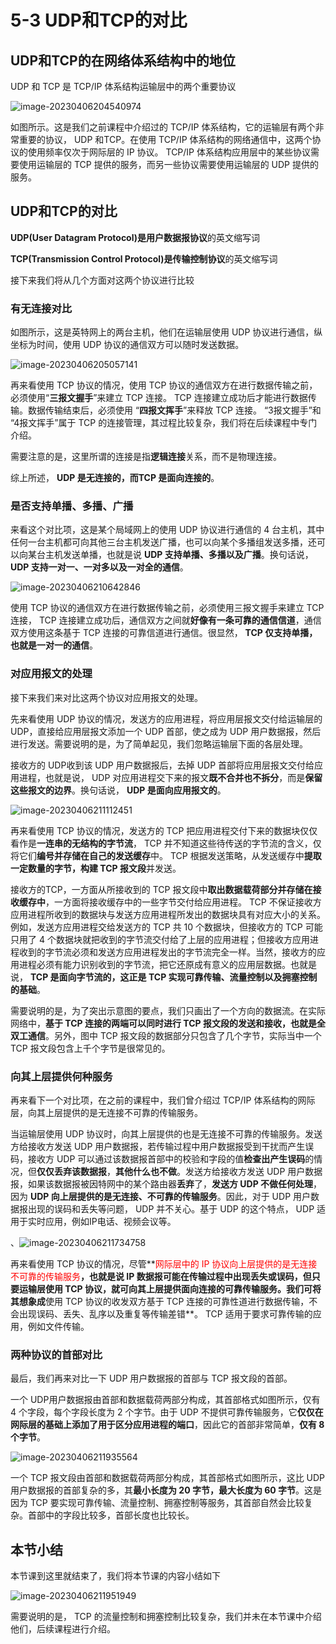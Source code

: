 # 5-3 UDP和TCP的对比

## UDP和TCP的在网络体系结构中的地位

UDP 和 TCP 是 TCP/IP 体系结构运输层中的两个重要协议

![image-20230406204540974](https://img.yatjay.top/md/image-20230406204540974.png)

如图所示。这是我们之前课程中介绍过的 TCP/IP 体系结构，它的运输层有两个非常重要的协议， UDP 和TCP。在使用 TCP/IP 体系结构的网络通信中，这两个协议的使用频率仅次于网际层的 IP 协议。 TCP/IP 体系结构应用层中的某些协议需要使用运输层的 TCP 提供的服务，而另一些协议需要使用运输层的 UDP 提供的服务。

## UDP和TCP的对比

**UDP(User Datagram Protocol)**是**用户数据报协议**的英文缩写词

**TCP(Transmission Control Protocol)**是**传输控制协议**的英文缩写词

接下来我们将从几个方面对这两个协议进行比较

### 有无连接对比

如图所示，这是英特网上的两台主机，他们在运输层使用 UDP 协议进行通信，纵坐标为时间，使用 UDP 协议的通信双方可以随时发送数据。

![image-20230406205057141](https://img.yatjay.top/md/image-20230406205057141.png)

再来看使用 TCP 协议的情况，使用 TCP 协议的通信双方在进行数据传输之前，必须使用“**三报文握手**”来建立 TCP 连接。 TCP 连接建立成功后才能进行数据传输。数据传输结束后，必须使用 “**四报文挥手**”来释放 TCP 连接。 “3报文握手”和 “4报文挥手”属于 TCP 的连接管理，其过程比较复杂，我们将在后续课程中专门介绍。

需要注意的是，这里所谓的连接是指**逻辑连接**关系，而不是物理连接。

综上所述， **UDP 是无连接的，而TCP 是面向连接的**。

### 是否支持单播、多播、广播

来看这个对比项，这是某个局域网上的使用 UDP 协议进行通信的 4 台主机，其中任何一台主机都可向其他三台主机发送广播，也可以向某个多播组发送多播，还可以向某台主机发送单播，也就是说 **UDP 支持单播、多播以及广播**。换句话说， **UDP 支持一对一、一对多以及一对全的通信**。

![image-20230406210642846](https://img.yatjay.top/md/image-20230406210642846.png)

使用 TCP 协议的通信双方在进行数据传输之前，必须使用三报文握手来建立 TCP 连接， TCP 连接建立成功后，通信双方之间就**好像有一条可靠的通信信道**，通信双方使用这条基于 TCP 连接的可靠信道进行通信。很显然， **TCP 仅支持单播，也就是一对一的通信**。

### 对应用报文的处理

接下来我们来对比这两个协议对应用报文的处理。

先来看使用 UDP 协议的情况，发送方的应用进程，将应用层报文交付给运输层的UDP，直接给应用层报文添加一个 UDP 首部，使之成为 UDP 用户数据报，然后进行发送。需要说明的是，为了简单起见，我们忽略运输层下面的各层处理。

接收方的 UDP收到该 UDP 用户数据报后，去掉 UDP 首部将应用层报文交付给应用进程，也就是说， UDP 对应用进程交下来的报文**既不合并也不拆分**，而是**保留这些报文的边界**。换句话说， **UDP 是面向应用报文的**。

![image-20230406211112451](https://img.yatjay.top/md/image-20230406211112451.png)

 再来看使用 TCP 协议的情况，发送方的 TCP 把应用进程交付下来的数据块仅仅看作是**一连串的无结构的字节流**， TCP 并不知道这些待传送的字节流的含义，仅将它们**编号并存储在自己的发送缓存**中。 TCP 根据发送策略，从发送缓存中**提取一定数量的字节，构建 TCP 报文段**并发送。

接收方的TCP，一方面从所接收到的 TCP 报文段中**取出数据载荷部分并存储在接收缓存中**，一方面将接收缓存中的一些字节交付给应用进程。 TCP 不保证接收方应用进程所收到的数据块与发送方应用进程所发出的数据块具有对应大小的关系。例如，发送方应用进程交给发送方的 TCP 共 10 个数据块，但接收方的 TCP 可能只用了 4 个数据块就把收到的字节流交付给了上层的应用进程；但接收方应用进程收到的字节流必须和发送方应用进程发出的字节流完全一样。当然，接收方的应用进程必须有能力识别收到的字节流，把它还原成有意义的应用层数据。也就是说， **TCP 是面向字节流的，这正是 TCP 实现可靠传输、流量控制以及拥塞控制的基础**。

需要说明的是，为了突出示意图的要点，我们只画出了一个方向的数据流。在实际网络中，**基于 TCP 连接的两端可以同时进行 TCP 报文段的发送和接收，也就是全双工通信**。另外，图中 TCP 报文段的数据部分只包含了几个字节，实际当中一个 TCP 报文段包含上千个字节是很常见的。

### 向其上层提供何种服务

再来看下一个对比项，在之前的课程中，我们曾介绍过 TCP/IP 体系结构的网际层，向其上层提供的是无连接不可靠的传输服务。

当运输层使用 UDP 协议时，向其上层提供的也是无连接不可靠的传输服务。发送方给接收方发送 UDP 用户数据报，若传输过程中用户数据报受到干扰而产生误码，接收方 UDP 可以通过该数据报首部中的校验和字段的值**检查出产生误码**的情况，但**仅仅丢弃该数据报**，**其他什么也不做**。发送方给接收方发送 UDP 用户数据报，如果该数据报被因特网中的某个路由器**丢弃**了，**发送方 UDP 不做任何处理**，因为 **UDP 向上层提供的是无连接、不可靠的传输服务**。因此，对于 UDP 用户数据报出现的误码和丢失等问题， UDP 并不关心。基于 UDP 的这个特点， UDP 适用于实时应用，例如IP电话、视频会议等。

、![image-20230406211734758](https://img.yatjay.top/md/image-20230406211734758.png)

再来看使用 TCP 协议的情况，尽管**<font color=red>网际层中的 IP 协议向上层提供的是无连接不可靠的传输服务</font>**，也就是说 IP 数据报可能在传输过程中出现丢失或误码，但只要运输层使用 TCP 协议，就可向其上层提供面向连接的可靠传输服务。我们可将其想象成**使用 TCP 协议的收发双方基于 TCP 连接的可靠性道进行数据传输，不会出现误码、丢失、乱序以及重复等传输差错**。 TCP 适用于要求可靠传输的应用，例如文件传输。

### 两种协议的首部对比

最后，我们再来对比一下 UDP 用户数据报的首部与 TCP 报文段的首部。

一个 UDP用户数据报由首部和数据载荷两部分构成，其首部格式如图所示，仅有 4 个字段，每个字段长度为 2 个字节。由于 UDP 不提供可靠传输服务，它**仅仅在网际层的基础上添加了用于区分应用进程的端口**，因此它的首部非常简单，**仅有 8 个字节**。 

![image-20230406211935564](https://img.yatjay.top/md/image-20230406211935564.png)

一个 TCP 报文段由首部和数据载荷两部分构成，其首部格式如图所示，这比 UDP 用户数据报的首部复杂的多，其**最小长度为 20 字节，最大长度为 60 字节**。这是因为 TCP 要实现可靠传输、流量控制、拥塞控制等服务，其首部自然会比较复杂。首部中的字段比较多，首部长度也比较长。

## 本节小结

本节课到这里就结束了，我们将本节课的内容小结如下

![image-20230406211951949](https://img.yatjay.top/md/image-20230406211951949.png)

需要说明的是， TCP 的流量控制和拥塞控制比较复杂，我们并未在本节课中介绍他们，后续课程进行介绍。